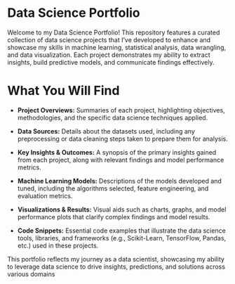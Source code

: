 # Data Science Portfolio
Welcome to my Data Science Portfolio! This repository features a curated collection of data science projects that I’ve developed to enhance and showcase my skills in machine learning, statistical analysis, data wrangling, and data visualization. Each project demonstrates my ability to extract insights, build predictive models, and communicate findings effectively.

# What You Will Find
- **Project Overviews:** Summaries of each project, highlighting objectives, methodologies, and the specific data science techniques applied.

- **Data Sources:** Details about the datasets used, including any preprocessing or data cleaning steps taken to prepare them for analysis.

- **Key Insights & Outcomes:** A synopsis of the primary insights gained from each project, along with relevant findings and model performance metrics.

- **Machine Learning Models:** Descriptions of the models developed and tuned, including the algorithms selected, feature engineering, and evaluation metrics.

- **Visualizations & Results:** Visual aids such as charts, graphs, and model performance plots that clarify complex findings and model results.

- **Code Snippets:** Essential code examples that illustrate the data science tools, libraries, and frameworks (e.g., Scikit-Learn, TensorFlow, Pandas, etc.) used in these projects.

This portfolio reflects my journey as a data scientist, showcasing my ability to leverage data science to drive insights, predictions, and solutions across various domains 
